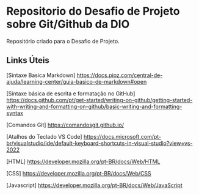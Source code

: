 # Repositorio do Desafio de Projeto sobre Git/Github da DIO
Repositório criado para o Desafio de Projeto.

## Links Úteis

[Sintaxe Basica Markdown] https://docs.pipz.com/central-de-ajuda/learning-center/guia-basico-de-markdown#open

[Sintaxe básica de escrita e formatação no GitHub] https://docs.github.com/pt/get-started/writing-on-github/getting-started-with-writing-and-formatting-on-github/basic-writing-and-formatting-syntax

[Comandos Git] https://comandosgit.github.io/ 

[Atalhos do Teclado VS Code] https://docs.microsoft.com/pt-br/visualstudio/ide/default-keyboard-shortcuts-in-visual-studio?view=vs-2022

[HTML] https://developer.mozilla.org/pt-BR/docs/Web/HTML

[CSS] https://developer.mozilla.org/pt-BR/docs/Web/CSS

[Javascript] https://developer.mozilla.org/pt-BR/docs/Web/JavaScript
